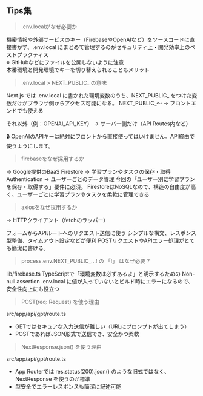 ## Tips集

> .env.localがなぜ必要か

機密情報や外部サービスのキー（FirebaseやOpenAIなど）をソースコードに直接書かず、.env.local にまとめて管理するのがセキュリティ上・開発効率上のベストプラクティス  
※ GitHubなどにファイルを公開しないように注意  
本番環境と開発環境でキーを切り替えられることもメリット

> .env.local > NEXT_PUBLIC_ の意味

Next.js では .env.local に書かれた環境変数のうち、NEXT_PUBLIC_ をつけた変数だけがブラウザ側からアクセス可能になる。
NEXT_PUBLIC_〜 → フロントエンドでも使える

それ以外（例：OPENAI_API_KEY） → サーバー側だけ（API Routes内など）

🔒 OpenAIのAPIキーは絶対にフロントから直接使ってはいけません。API経由で使うようにします。

> firebaseをなぜ採用するか

→ Google提供のBaaS
Firestore → 学習プランやタスクの保存・取得
Authentication → ユーザーごとのデータ管理
今回の「ユーザー別に学習プランを保存・取得する」要件に必須。
FirestoreはNoSQLなので、構造の自由度が高く、ユーザーごとに学習プランやタスクを柔軟に管理できる

> axiosをなぜ採用するか

→ HTTPクライアント（fetchのラッパー）

フォームからAPIルートへのリクエスト送信に使う
シンプルな構文、レスポンス型整備、タイムアウト設定などが便利
POSTリクエストやAPIエラー処理がとても簡潔に書ける。

> process.env.NEXT_PUBLIC_...! の 「!」 はなぜ必要？

lib/firebase.ts
TypeScriptで「環境変数は必ずあるよ」と明示するための Non-null assertion
.env.local に値が入っていないとビルド時にエラーになるので、安全性向上にも役立つ

> POST(req: Request) を使う理由

src/app/api/gpt/route.ts 
- GETではセキュアな入力送信が難しい（URLにプロンプトが出てしまう）
- POSTであればJSON形式で送信でき、安全かつ柔軟

> NextResponse.json() を使う理由

src/app/api/gpt/route.ts 
- App Routerでは res.status(200).json() のような旧式ではなく、NextResponse を使うのが標準
- 型安全でエラーレスポンスも簡潔に記述可能